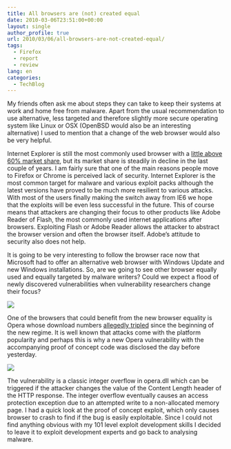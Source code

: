 ```yaml
---
title: All browsers are (not) created equal
date: 2010-03-06T23:51:00+00:00
layout: single
author_profile: true
url: 2010/03/06/all-browsers-are-not-created-equal/
tags:
  - Firefox
  - report
  - review
lang: en
categories: 
  - TechBlog
---
```

My friends often ask me about steps they can take to keep their systems at work and home free from malware. Apart from the usual recommendation to use alternative, less targeted and therefore slightly more secure operating system like Linux or OSX (OpenBSD would also be an interesting alternative) I used to mention that a change of the web browser would also be very helpful.

Internet Explorer is still the most commonly used browser with a [little above 60% market share](http://www.netmarketshare.com/browser-market-share.aspx?qprid=0), but its market share is steadily in decline in the last couple of years. I am fairly sure that one of the main reasons people move to Firefox or Chrome is perceived lack of security. Internet Explorer is the most common target for malware and various exploit packs although the latest versions have proved to be much more resilient to various attacks. With most of the users finally making the switch away from IE6 we hope that the exploits will be even less successful in the future. This of course means that attackers are changing their focus to other products like Adobe Reader of Flash, the most commonly used internet applications after browsers. Exploiting Flash or Adobe Reader allows the attacker to abstract the browser version and often the browser itself. Adobe’s attitude to security also does not help.

It is going to be very interesting to follow the browser race now that Microsoft had to offer an alternative web browser with Windows Update and new Windows installations. So, are we going to see other browser equally used and equally targeted by malware writers? Could we expect a flood of newly discovered vulnerabilities when vulnerability researchers change their focus?

[![](http://4.bp.blogspot.com/_vaUVXcmC3OI/S5Li0fhCXuI/AAAAAAAABM8/bWiBuHcPLoU/s640/browserchoice.jpg)](http://4.bp.blogspot.com/_vaUVXcmC3OI/S5Li0fhCXuI/AAAAAAAABM8/bWiBuHcPLoU/s1600-h/browserchoice.jpg)

One of the browsers that could benefit from the new browser equality is Opera whose download numbers [allegedly tripled](http://www.computerworld.com/s/article/9165458/Opera_downloads_triple_after_browser_ballot_screen_debut) since the beginning of the new regime. It is well known that attacks come with the platform popularity and perhaps this is why a new Opera vulnerability with the accompanying proof of concept code was disclosed the day before yesterday.

[![](http://2.bp.blogspot.com/_vaUVXcmC3OI/S5Li6DpR6tI/AAAAAAAABNE/2xqjMeQ4ld4/s640/operacrash.jpg)](http://2.bp.blogspot.com/_vaUVXcmC3OI/S5Li6DpR6tI/AAAAAAAABNE/2xqjMeQ4ld4/s1600-h/operacrash.jpg)

The vulnerability is a classic integer overflow in opera.dll which can be triggered if the attacker changes the value of the Content Length header of the HTTP response. The integer overflow eventually causes an access protection exception due to an attempted write to a non-allocated memory page. I had a quick look at the proof of concept exploit, which only causes browser to crash to find if the bug is easily exploitable. Since I could not find anything obvious with my 101 level exploit development skills I decided to leave it to exploit development experts and go back to analysing malware.
